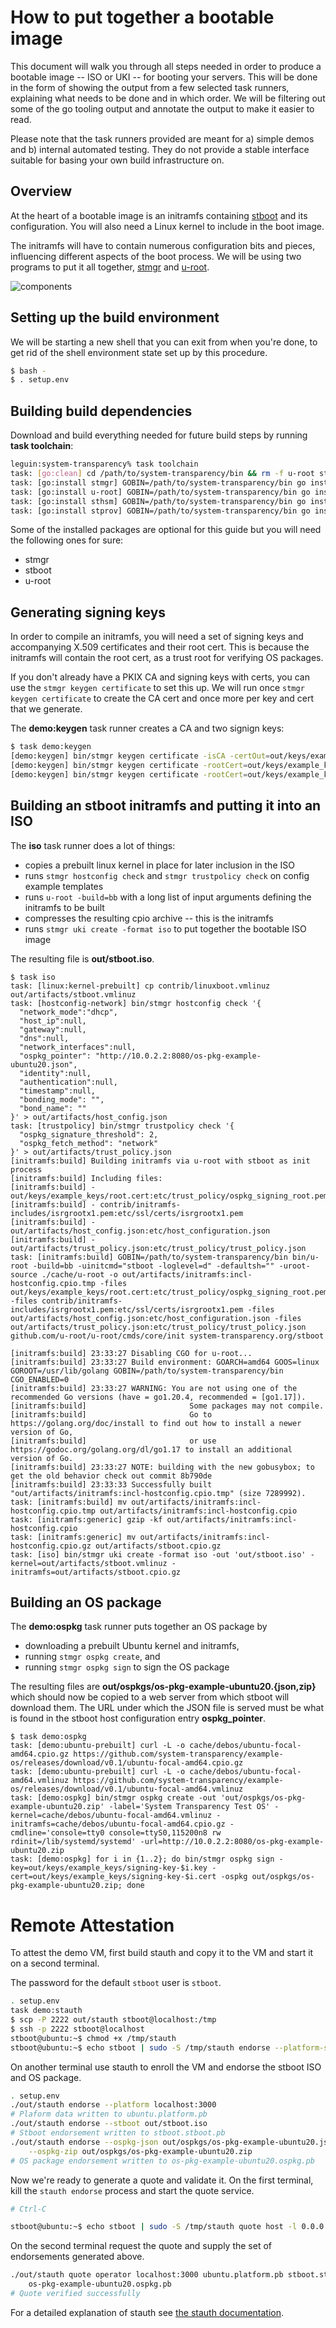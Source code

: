 # How to put together a bootable image

This document will walk you through all steps needed in order to produce a bootable image -- ISO or UKI -- for booting your servers. This will be done in the form of showing the output from a few selected task runners, explaining what needs to be done and in which order. We will be filtering out some of the go tooling output and annotate the output to make it easier to read. 

Please note that the task runners provided are meant for a) simple demos and b) internal automated testing. They do not provide a stable interface suitable for basing your own build infrastructure on.

## Overview

At the heart of a bootable image is an initramfs containing [stboot][] and its configuration. You will also need a Linux kernel to include in the boot image.

The initramfs will have to contain numerous configuration bits and pieces, influencing different aspects of the boot process. We will be using two programs to put it all together, [stmgr][] and [u-root][].

![components][]

[stboot]: https://git.glasklar.is/system-transparency/core/stboot
[stmgr]: https://git.glasklar.is/system-transparency/core/stmgr
[u-root]: https://github.com/u-root/
[components]: stboot.png "Components graph"

## Setting up the build environment

We will be starting a new shell that you can exit from when you're done, to get rid of the shell environment state set up by this procedure.


``` bash
$ bash -
$ . setup.env
```


## Building build dependencies
Download and build everything needed for future build steps by running **task toolchain**:

``` bash
leguin:system-transparency% task toolchain
task: [go:clean] cd /path/to/system-transparency/bin && rm -f u-root stboot stmgr stprov mgmt stauth
task: [go:install stmgr] GOBIN=/path/to/system-transparency/bin go install -ldflags "" system-transparency.org/stmgr
task: [go:install u-root] GOBIN=/path/to/system-transparency/bin go install -ldflags "" github.com/u-root/u-root
task: [go:install sthsm] GOBIN=/path/to/system-transparency/bin go install -ldflags "" git.glasklar.is/system-transparency/project/sthsm/cmd/mgmt
task: [go:install stprov] GOBIN=/path/to/system-transparency/bin go install -ldflags "" system-transparency.org/stprov/cmd/stprov
```

Some of the installed packages are optional for this guide but you will need the following ones for sure:
- stmgr
- stboot
- u-root


## Generating signing keys

In order to compile an initramfs, you will need a set of signing keys and accompanying X.509 certificates and their root cert. This is because the initramfs will contain the root cert, as a trust root for verifying OS packages.

If you don't already have a PKIX CA and signing keys with certs, you can use the `stmgr keygen certificate` to set this up.
We will run once `stmgr keygen certificate` to create the CA cert and once more per key and cert that we generate.

The **demo:keygen** task runner creates a CA and two signign keys:

``` bash
$ task demo:keygen
[demo:keygen] bin/stmgr keygen certificate -isCA -certOut=out/keys/example_keys/root.cert -keyOut=out/keys/example_keys/root.key
[demo:keygen] bin/stmgr keygen certificate -rootCert=out/keys/example_keys/root.cert -rootKey=out/keys/example_keys/root.key -certOut=out/keys/example_keys/signing-key-1.cert -keyOut=out/keys/example_keys/signing-key-1.key
[demo:keygen] bin/stmgr keygen certificate -rootCert=out/keys/example_keys/root.cert -rootKey=out/keys/example_keys/root.key -certOut=out/keys/example_keys/signing-key-2.cert -keyOut=out/keys/example_keys/signing-key-2.key
```


## Building an stboot initramfs and putting it into an ISO

The **iso** task runner does a lot of things:
- copies a prebuilt linux kernel in place for later inclusion in the ISO
- runs `stmgr hostconfig check` and `stmgr trustpolicy check` on config example templates
- runs `u-root -build=bb` with a long list of input arguments defining the initramfs to be built
- compresses the resulting cpio archive -- this is the initramfs
- runs `stmgr uki create -format iso` to put together the bootable ISO image

The resulting file is **out/stboot.iso**.

```
$ task iso
task: [linux:kernel-prebuilt] cp contrib/linuxboot.vmlinuz out/artifacts/stboot.vmlinuz
task: [hostconfig-network] bin/stmgr hostconfig check '{
  "network_mode":"dhcp",
  "host_ip":null,
  "gateway":null,
  "dns":null,
  "network_interfaces":null,
  "ospkg_pointer": "http://10.0.2.2:8080/os-pkg-example-ubuntu20.json",
  "identity":null,
  "authentication":null,
  "timestamp":null,
  "bonding_mode": "",
  "bond_name": ""
}' > out/artifacts/host_config.json
task: [trustpolicy] bin/stmgr trustpolicy check '{
  "ospkg_signature_threshold": 2,
  "ospkg_fetch_method": "network"
}' > out/artifacts/trust_policy.json
[initramfs:build] Building initramfs via u-root with stboot as init process
[initramfs:build] Including files:
[initramfs:build] - out/keys/example_keys/root.cert:etc/trust_policy/ospkg_signing_root.pem
[initramfs:build] - contrib/initramfs-includes/isrgrootx1.pem:etc/ssl/certs/isrgrootx1.pem
[initramfs:build] - out/artifacts/host_config.json:etc/host_configuration.json
[initramfs:build] - out/artifacts/trust_policy.json:etc/trust_policy/trust_policy.json
task: [initramfs:build] GOBIN=/path/to/system-transparency/bin bin/u-root -build=bb -uinitcmd="stboot -loglevel=d" -defaultsh="" -uroot-source ./cache/u-root -o out/artifacts/initramfs:incl-hostconfig.cpio.tmp -files out/keys/example_keys/root.cert:etc/trust_policy/ospkg_signing_root.pem -files contrib/initramfs-includes/isrgrootx1.pem:etc/ssl/certs/isrgrootx1.pem -files out/artifacts/host_config.json:etc/host_configuration.json -files out/artifacts/trust_policy.json:etc/trust_policy/trust_policy.json  github.com/u-root/u-root/cmds/core/init system-transparency.org/stboot

[initramfs:build] 23:33:27 Disabling CGO for u-root...
[initramfs:build] 23:33:27 Build environment: GOARCH=amd64 GOOS=linux GOROOT=/usr/lib/golang GOBIN=/path/to/system-transparency/bin CGO_ENABLED=0
[initramfs:build] 23:33:27 WARNING: You are not using one of the recommended Go versions (have = go1.20.4, recommended = [go1.17]).
[initramfs:build]                       Some packages may not compile.
[initramfs:build]                       Go to https://golang.org/doc/install to find out how to install a newer version of Go,
[initramfs:build]                       or use https://godoc.org/golang.org/dl/go1.17 to install an additional version of Go.
[initramfs:build] 23:33:27 NOTE: building with the new gobusybox; to get the old behavior check out commit 8b790de
[initramfs:build] 23:33:33 Successfully built "out/artifacts/initramfs:incl-hostconfig.cpio.tmp" (size 7289992).
task: [initramfs:build] mv out/artifacts/initramfs:incl-hostconfig.cpio.tmp out/artifacts/initramfs:incl-hostconfig.cpio
task: [initramfs:generic] gzip -kf out/artifacts/initramfs:incl-hostconfig.cpio
task: [initramfs:generic] mv out/artifacts/initramfs:incl-hostconfig.cpio.gz out/artifacts/stboot.cpio.gz
task: [iso] bin/stmgr uki create -format iso -out 'out/stboot.iso' -kernel=out/artifacts/stboot.vmlinuz -initramfs=out/artifacts/stboot.cpio.gz
```

## Building an OS package

The **demo:ospkg** task runner puts together an OS package by
- downloading a prebuilt Ubuntu kernel and initramfs,
- running `stmgr ospkg create`, and
- running `stmgr ospkg sign` to sign the OS package

The resulting files are **out/ospkgs/os-pkg-example-ubuntu20.{json,zip}** which should now be copied to a web server from which stboot will download them. The URL under which the JSON file is served must be what is found in the stboot host configuration entry **ospkg_pointer**.

```
$ task demo:ospkg
task: [demo:ubuntu-prebuilt] curl -L -o cache/debos/ubuntu-focal-amd64.cpio.gz https://github.com/system-transparency/example-os/releases/download/v0.1/ubuntu-focal-amd64.cpio.gz
task: [demo:ubuntu-prebuilt] curl -L -o cache/debos/ubuntu-focal-amd64.vmlinuz https://github.com/system-transparency/example-os/releases/download/v0.1/ubuntu-focal-amd64.vmlinuz
task: [demo:ospkg] bin/stmgr ospkg create -out 'out/ospkgs/os-pkg-example-ubuntu20.zip' -label='System Transparency Test OS' -kernel=cache/debos/ubuntu-focal-amd64.vmlinuz -initramfs=cache/debos/ubuntu-focal-amd64.cpio.gz -cmdline='console=tty0 console=ttyS0,115200n8 rw rdinit=/lib/systemd/systemd' -url=http://10.0.2.2:8080/os-pkg-example-ubuntu20.zip
task: [demo:ospkg] for i in {1..2}; do bin/stmgr ospkg sign -key=out/keys/example_keys/signing-key-$i.key -cert=out/keys/example_keys/signing-key-$i.cert -ospkg out/ospkgs/os-pkg-example-ubuntu20.zip; done
```

# Remote Attestation

To attest the demo VM, first build stauth and copy it to the VM and start it on
a second terminal.

The password for the default `stboot` user is `stboot`.

```bash
. setup.env
task demo:stauth
$ scp -P 2222 out/stauth stboot@localhost:/tmp
$ ssh -p 2222 stboot@localhost
stboot@ubuntu:~$ chmod +x /tmp/stauth
stboot@ubuntu:~$ echo stboot | sudo -S /tmp/stauth endorse --platform-server 0.0.0.0:3000
```

On another terminal use stauth to enroll the VM and endorse the stboot ISO and
OS package.
```bash
. setup.env
./out/stauth endorse --platform localhost:3000
# Plaform data written to ubuntu.platform.pb
./out/stauth endorse --stboot out/stboot.iso
# Stboot endorsement written to stboot.stboot.pb
./out/stauth endorse --ospkg-json out/ospkgs/os-pkg-example-ubuntu20.json \
    --ospkg-zip out/ospkgs/os-pkg-example-ubuntu20.zip
# OS package endorsement written to os-pkg-example-ubuntu20.ospkg.pb
```

Now we're ready to generate a quote and validate it. On the first terminal,
kill the `stauth endorse` process and start the quote service.
```bash
# Ctrl-C

stboot@ubuntu:~$ echo stboot | sudo -S /tmp/stauth quote host -l 0.0.0.0:3000
```

On the second terminal request the quote and supply the set of endorsements
generated above.
```bash
./out/stauth quote operator localhost:3000 ubuntu.platform.pb stboot.stboot.pb \
    os-pkg-example-ubuntu20.ospkg.pb
# Quote verified successfully
```

For a detailed explanation of stauth see [the stauth documentation](https://git.glasklar.is/system-transparency/core/stauth).
